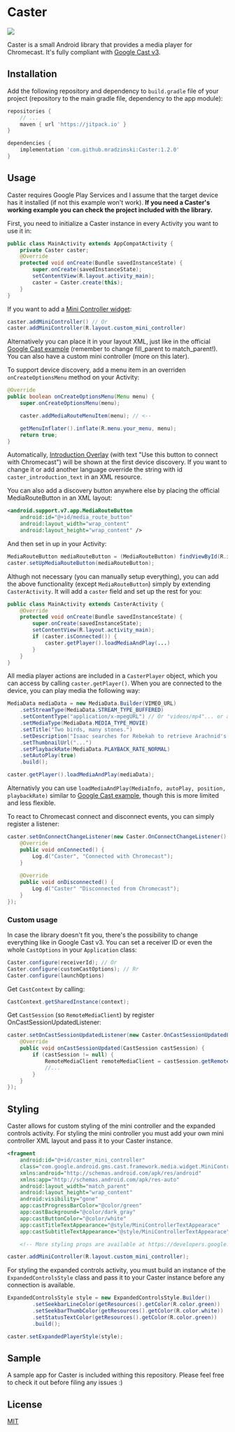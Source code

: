 # Caster
[![](https://jitpack.io/v/mradzinski/Caster.svg)](https://jitpack.io/#mradzinski/Caster)

Caster is a small Android library that provides a media player for Chromecast. It's fully compliant with [Google Cast v3][Cast_v3].
## Installation
Add the following repository and dependency to `build.gradle` file of your project (repository to the main gradle file, dependency to the app module):
```gradle
repositories {
    // ...
    maven { url 'https://jitpack.io' }
}

dependencies {
    implementation 'com.github.mradzinski:Caster:1.2.0'
}
```
## Usage
Caster requires Google Play Services and I assume that the target device has it installed (if not this example won't work).
**If you need a Caster's working example you can check the project included with the library.**

First, you need to initialize a Caster instance in every Activity you want to use it in:
```java
public class MainActivity extends AppCompatActivity {
    private Caster caster;
    @Override
    protected void onCreate(Bundle savedInstanceState) {
        super.onCreate(savedInstanceState);
        setContentView(R.layout.activity_main);
        caster = Caster.create(this);
    }
}
```
If you want to add a [Mini Controller widget][Mini_Controller_Info]:
```java
caster.addMiniController() // Or
caster.addMiniController(R.layout.custom_mini_controller)
```
Alternatively you can place it in your layout XML, just like in the official [Google Cast example][Mini_Controller_Implementation] (remember to change fill_parent to match_parent!).
You can also have a custom mini controller (more on this later).

To support device discovery, add a menu item in an overriden `onCreateOptionsMenu` method on your Activity:
```java
@Override
public boolean onCreateOptionsMenu(Menu menu) {
    super.onCreateOptionsMenu(menu);

    caster.addMediaRouteMenuItem(menu); // <--

    getMenuInflater().inflate(R.menu.your_menu, menu);
    return true;
}
```
Automatically, [Introduction Overlay][Introduction_Overlay] (with text "Use this button to connect with Chromecast") will be shown at the first device discovery. If you want to change it or add another language override the string with id `caster_introduction_text` in an XML resource.

You can also add a discovery button anywhere else by placing the official MediaRouteButton in an XML layout:
```xml
<android.support.v7.app.MediaRouteButton
    android:id="@+id/media_route_button"
    android:layout_width="wrap_content"
    android:layout_height="wrap_content" />
```
And then set in up in your Activity:
```java
MediaRouteButton mediaRouteButton = (MediaRouteButton) findViewById(R.id.media_route_button);
caster.setUpMediaRouteButton(mediaRouteButton);
```
Althugh not necessary (you can manually setup everything), you can add the above functionality (except `MediaRouteButton`) simply by extending `CasterActivity`. It will add a `caster` field and set up the rest for you:
```java
public class MainActivity extends CasterActivity {
    @Override
    protected void onCreate(Bundle savedInstanceState) {
        super.onCreate(savedInstanceState);
        setContentView(R.layout.activity_main);
        if (caster.isConnected()) {
            caster.getPlayer().loadMediaAndPlay(...)
        }
    }
}
```
All media player actions are included in a `CasterPlayer` object, which you can access by calling `caster.getPlayer()`.
When you are connected to the device, you can play media the following way:
```java
MediaData mediaData = new MediaData.Builder(VIMEO_URL)
    .setStreamType(MediaData.STREAM_TYPE_BUFFERED)
    .setContentType("application/x-mpegURL") // Or "videos/mp4"... or any supported content type
    .setMediaType(MediaData.MEDIA_TYPE_MOVIE)
    .setTitle("Two birds, many stones.")
    .setDescription("Isaac searches for Rebekah to retrieve Arachnid's stolen XP.")
    .setThumbnailUrl("...")
    .setPlaybackRate(MediaData.PLAYBACK_RATE_NORMAL)
    .setAutoPlay(true)
    .build();

caster.getPlayer().loadMediaAndPlay(mediaData);
```
Alternativly you can use `loadMediaAndPlay(MediaInfo, autoPlay, position, playbackRate)` similar to [Google Cast example][Cast_load_media], though this is more limited and less flexible.

To react to Chromecast connect and disconnect events, you can simply register a listener:
```java
caster.setOnConnectChangeListener(new Caster.OnConnectChangeListener() {
    @Override
    public void onConnected() {
        Log.d("Caster", "Connected with Chromecast");
    }
    
    @Override
    public void onDisconnected() {
        Log.d("Caster" "Disconnected from Chromecast");
    }
});
```
### Custom usage
In case the library doesn't fit you, there's the possibility to change everything like in Google Cast v3.
You can set a receiver ID or even the whole `CastOptions` in your `Application` class:
```java
Caster.configure(receiverId); // Or
Caster.configure(customCastOptions); // Rr
Caster.configure(launchOptions)
```
Get `CastContext` by calling:
```java
CastContext.getSharedInstance(context);
```
Get `CastSession` (so `RemoteMediaClient`) by register OnCastSessionUpdatedListener:
```java
caster.setOnCastSessionUpdatedListener(new Caster.OnCastSessionUpdatedListener() {
    @Override
    public void onCastSessionUpdated(CastSession castSession) {
        if (castSession != null) {
            RemoteMediaClient remoteMediaClient = castSession.getRemoteMediaClient();
            //...
        }
    }
});
```
## Styling
Caster allows for custom styling of the mini controller and the expanded controls activity. For styling the mini controller
you must add your own mini controller XML layout and pass it to your Caster instance.
```xml
<fragment
    android:id="@+id/caster_mini_controller"
    class="com.google.android.gms.cast.framework.media.widget.MiniControllerFragment"
    xmlns:android="http://schemas.android.com/apk/res/android"
    xmlns:app="http://schemas.android.com/apk/res-auto"
    android:layout_width="match_parent"
    android:layout_height="wrap_content"
    android:visibility="gone"
    app:castProgressBarColor="@color/green"
    app:castBackground="@color/dark_gray"
    app:castButtonColor="@color/white"
    app:castTitleTextAppearance="@style/MiniControllerTextAppearace"
    app:castSubtitleTextAppearance="@style/MiniControllerTextAppearace"/>

    <!-- More styling props are available at https://developers.google.com/cast/docs/android_sender_advanced#customize-theme-mini-controller -->
```
```java
caster.addMiniController(R.layout.custom_mini_controller);
```
For styling the expanded controls activity, you must build an instance of the `ExpandedControlsStyle` class and pass it to
your Caster instance before any connection is available.
```java
ExpandedControlsStyle style = new ExpandedControlsStyle.Builder()
        .setSeekbarLineColor(getResources().getColor(R.color.green))
        .setSeekbarThumbColor(getResources().getColor(R.color.white))
        .setStatusTextColor(getResources().getColor(R.color.green))
        .build();

caster.setExpandedPlayerStyle(style);
```
## Sample
A sample app for Caster is included withing this repository. Please feel free to check it out before filing any issues :)

## License
[MIT][License]

[//]: #
   [Cast_v3]: <https://developers.google.com/cast/docs/developers>
   [Mini_Controller_Info]: <https://developers.google.com/cast/docs/design_checklist/sender#sender-mini-controller>
   [Mini_Controller_Implementation]: <https://developers.google.com/cast/docs/android_sender_integrate#add_mini_controller>
   [Cast_load_media]: <https://developers.google.com/cast/docs/android_sender_integrate#load_media>
   [Introduction_Overlay]: <https://developers.google.com/cast/docs/design_checklist/cast-button#prompting>
   [License]: <https://github.com/mradzinski/Caster/blob/master/LICENSE>
